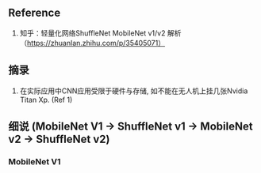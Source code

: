 ## Reference
  1. 知乎：轻量化网络ShuffleNet MobileNet v1/v2 解析（https://zhuanlan.zhihu.com/p/35405071）
  
## 摘录
  1. 在实际应用中CNN应用受限于硬件与存储, 如不能在无人机上挂几张Nvidia Titan Xp. (Ref 1)

## 细说 (MobileNet V1 -> ShuffleNet v1 -> MobileNet v2 -> ShuffleNet v2)
### MobileNet V1
